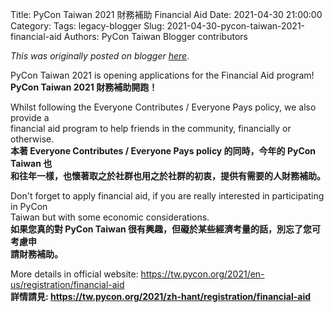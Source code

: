Title: PyCon Taiwan 2021 財務補助 Financial Aid
Date: 2021-04-30 21:00:00
Category:
Tags: legacy-blogger
Slug: 2021-04-30-pycon-taiwan-2021-financial-aid
Authors: PyCon Taiwan Blogger contributors

*This was originally posted on blogger [here](https://pycontw.blogspot.com/2021/04/pycon-taiwan-2021-financial-aid.html)*.

<!--more-->

PyCon Taiwan 2021 is opening applications for the Financial Aid program!  
**PyCon Taiwan 2021 財務補助開跑！**  

Whilst following the Everyone Contributes / Everyone Pays policy, we also provide a  
financial aid program to help friends in the community, financially or otherwise.  
**本著 Everyone Contributes / Everyone Pays policy 的同時，今年的 PyCon Taiwan 也  
和往年一樣，也懷著取之於社群也用之於社群的初衷，提供有需要的人財務補助。**  

Don't forget to apply financial aid, if you are really interested in participating in PyCon  
Taiwan but with some economic considerations.  
**如果您真的對 PyCon Taiwan 很有興趣，但礙於某些經濟考量的話，別忘了您可考慮申  
請財務補助。**  

More details in official website: <https://tw.pycon.org/2021/en-us/registration/financial-aid>  
**詳情請見: <https://tw.pycon.org/2021/zh-hant/registration/financial-aid>**
